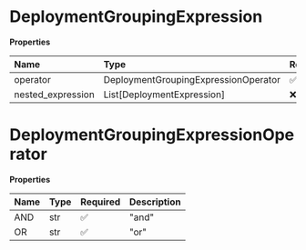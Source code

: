 # DeploymentGroupingExpression

**Properties**

| Name              | Type                                 | Required | Description |
| :---------------- | :----------------------------------- | :------- | :---------- |
| operator          | DeploymentGroupingExpressionOperator | ✅       |             |
| nested_expression | List[DeploymentExpression]           | ❌       |             |

# DeploymentGroupingExpressionOperator

**Properties**

| Name | Type | Required | Description |
| :--- | :--- | :------- | :---------- |
| AND  | str  | ✅       | "and"       |
| OR   | str  | ✅       | "or"        |

